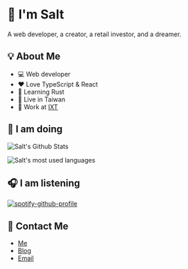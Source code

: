 # :salt: I'm Salt

A web developer, a creator, a retail investor, and a dreamer.

## :bulb: About Me

- :computer: Web developer
- :heart: Love TypeScript & React
- :book: Learning Rust
- :house_with_garden: Live in Taiwan
- 🏢 Work at [IXT](https://theixt.com)

## :wrench: I am doing

![Salt's Github Stats](https://stats.saltchang.com/api?username=saltchang&show_icons=true&theme=github_dark&count_private=true&line_height=30&hide_title=true&include_all_commits=true&ring_color=ff7743)

![Salt's most used languages](https://stats.saltchang.com/api/top-langs/?username=saltchang&hide=html,scss,sass,css&layout=compact&theme=github_dark&hide_title=true&card_width=445&langs_count=6)

## :headphones: I am listening

[![spotify-github-profile](https://spotify-github-profile.vercel.app/api/view?uid=0wx6ttdb53ktogtjtn8visfy2&background_color=121212)](https://spotify-github-profile.vercel.app/api/view?uid=0wx6ttdb53ktogtjtn8visfy2&redirect=true)

## :bow_and_arrow: Contact Me

- [Me](https://saltchang.com)
- [Blog](https://blog.saltchang.com)
- [Email](mailto:saltchang@outlook.com)
